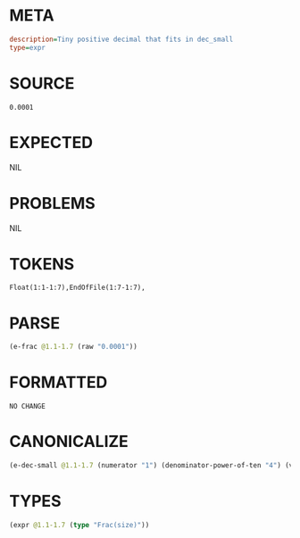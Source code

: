 # META
~~~ini
description=Tiny positive decimal that fits in dec_small
type=expr
~~~
# SOURCE
~~~roc
0.0001
~~~
# EXPECTED
NIL
# PROBLEMS
NIL
# TOKENS
~~~zig
Float(1:1-1:7),EndOfFile(1:7-1:7),
~~~
# PARSE
~~~clojure
(e-frac @1.1-1.7 (raw "0.0001"))
~~~
# FORMATTED
~~~roc
NO CHANGE
~~~
# CANONICALIZE
~~~clojure
(e-dec-small @1.1-1.7 (numerator "1") (denominator-power-of-ten "4") (value "0.0001"))
~~~
# TYPES
~~~clojure
(expr @1.1-1.7 (type "Frac(size)"))
~~~
